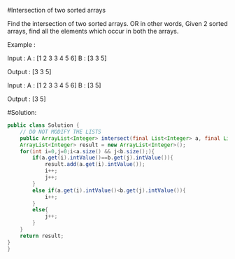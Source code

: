 #Intersection of two sorted arrays

Find the intersection of two sorted arrays.
OR in other words,
Given 2 sorted arrays, find all the elements which occur in both the arrays.

Example :

Input : 
    A : [1 2 3 3 4 5 6]
    B : [3 3 5]

Output : [3 3 5]

Input : 
    A : [1 2 3 3 4 5 6]
    B : [3 5]

Output : [3 5]


#Solution:

```java
public class Solution {
	// DO NOT MODIFY THE LISTS
	public ArrayList<Integer> intersect(final List<Integer> a, final List<Integer> b) {
    ArrayList<Integer> result = new ArrayList<Integer>();
    for(int i=0,j=0;i<a.size() && j<b.size();){
        if(a.get(i).intValue()==b.get(j).intValue()){
            result.add(a.get(i).intValue());
            i++;
            j++;
        }
        else if(a.get(i).intValue()<b.get(j).intValue()){
            i++;
        }
        else{
            j++;
        }
    }
    return result;
}
}
```
